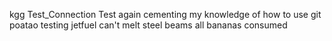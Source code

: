 kgg
Test_Connection
Test again
cementing my knowledge of how to use git
poatao
testing
jetfuel
can't
melt
steel
beams
all
bananas
consumed
